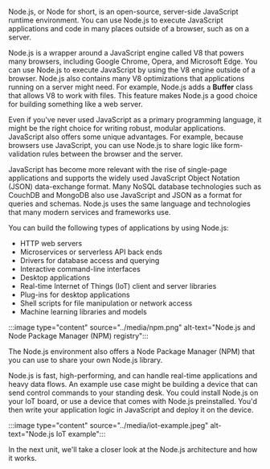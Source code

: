 Node.js, or Node for short, is an open-source, server-side JavaScript runtime environment. You can use Node.js to execute JavaScript applications and code in many places outside of a browser, such as on a server.

Node.js is a wrapper around a JavaScript engine called V8 that powers many browsers, including Google Chrome, Opera, and Microsoft Edge. You can use Node.js to execute JavaScript by using the V8 engine outside of a browser. Node.js also contains many V8 optimizations that applications running on a server might need. For example, Node.js adds a **Buffer** class that allows V8 to work with files. This feature makes Node.js a good choice for building something like a web server.

Even if you've never used JavaScript as a primary programming language, it might be the right choice for writing robust, modular applications. JavaScript also offers some unique advantages. For example, because browsers use JavaScript, you can use Node.js to share logic like form-validation rules between the browser and the server.

JavaScript has become more relevant with the rise of single-page applications and supports the widely used JavaScript Object Notation (JSON) data-exchange format. Many NoSQL database technologies such as CouchDB and MongoDB also use JavaScript and JSON as a format for queries and schemas. Node.js uses the same language and technologies that many modern services and frameworks use.

You can build the following types of applications by using Node.js:

- HTTP web servers
- Microservices or serverless API back ends
- Drivers for database access and querying
- Interactive command-line interfaces
- Desktop applications
- Real-time Internet of Things (IoT) client and server libraries
- Plug-ins for desktop applications
- Shell scripts for file manipulation or network access
- Machine learning libraries and models

:::image type="content" source="../media/npm.png" alt-text="Node.js and Node Package Manager (NPM) registry":::

The Node.js environment also offers a Node Package Manager (NPM) that you can use to share your own Node.js library.

Node.js is fast, high-performing, and can handle real-time applications and heavy data flows. An example use case might be building a device that can send control commands to your standing desk. You could install Node.js on your IoT board, or use a device that comes with Node.js preinstalled. You'd then write your application logic in JavaScript and deploy it on the device.

:::image type="content" source="../media/iot-example.jpeg" alt-text="Node.js IoT example":::

In the next unit, we'll take a closer look at the Node.js architecture and how it works.
